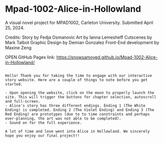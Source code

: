 # Mpad-1002-Alice-in-Hollowland
A visual novel project for MPAD1002, Carleton University.
Submitted April 25, 2024.

Credits:
Story by Fedja Osmanovic
Art by Ianna Lemesheff
Cutscenes by Mark Talbot
Graphic Design by Demian Gonzalez
Front-End development by Maxine Zeng

OPEN GitHub Pages link: https://snowsamoyed.github.io/Mpad-1002-Alice-in-Hollowland/

~~~

Hello! Thank you for taking the time to engage with our interactive story website. Here are a couple of things to note before you get started.

- Upon opening the website, click on the moon to properly launch the site. This will trigger the buttons for chapter selection, autoscroll and full-screen.
- Alice's story has three different endings. Ending 1 (The White Ending) is completed. Ending 2 (The Violet Ending) and Ending 3 (The Red Ending) are prototypes (due to to time constraints and perhaps over-planning, the art was not able to be completed).
- Sound on for the full experience.

A lot of time and love went into Alice in Hollowland. We sincerely hope you enjoy our final project!!